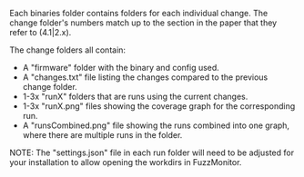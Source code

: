 Each binaries folder contains folders for each individual change. The change folder's numbers match up to the section in the paper that they refer to (4.1|2.x).

The change folders all contain:
 - A "firmware" folder with the binary and config used.
 - A "changes.txt" file listing the changes compared to the previous change folder.
 - 1-3x "runX" folders that are runs using the current changes.
 - 1-3x "runX.png" files showing the coverage graph for the corresponding run.
 - A "runsCombined.png" file showing the runs combined into one graph, where there are multiple runs in the folder.

NOTE: The "settings.json" file in each run folder will need to be adjusted for your installation to allow opening the workdirs in FuzzMonitor.